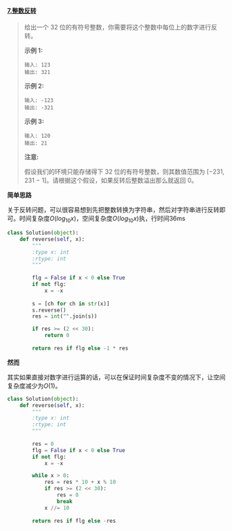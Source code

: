 #### [7.整数反转](https://leetcode-cn.com/problems/reverse-integer/)

> 给出一个 32 位的有符号整数，你需要将这个整数中每位上的数字进行反转。
>
> **示例 1:**
>
> ```
> 输入: 123
> 输出: 321
> ```
>
>  **示例 2:**
>
> ```
> 输入: -123
> 输出: -321
> ```
>
> **示例 3:**
>
> ```
> 输入: 120
> 输出: 21
> ```
>
> **注意:**
>
> 假设我们的环境只能存储得下 32 位的有符号整数，则其数值范围为 [−231,  231 − 1]。请根据这个假设，如果反转后整数溢出那么就返回 0。

**简单思路**

关于反转问题，可以很容易想到先把整数转换为字符串，然后对字符串进行反转即可。时间复杂度$O(log_{10}{x})$，空间复杂度$O(log_{10}{x})$执，行时间36ms

```python
class Solution(object):
    def reverse(self, x):
        """
        :type x: int
        :rtype: int
        """
        
        flg = False if x < 0 else True
        if not flg:
            x = -x
        
        s = [ch for ch in str(x)]
        s.reverse()
        res = int("".join(s))

        if res >= (2 << 30):
            return 0
        
        return res if flg else -1 * res
```

**然而**

其实如果直接对数字进行运算的话，可以在保证时间复杂度不变的情况下，让空间复杂度减少为$O(1)$。

```python
class Solution(object):
    def reverse(self, x):
        """
        :type x: int
        :rtype: int
        """
        
        res = 0
        flg = False if x < 0 else True
        if not flg:
            x = -x

        while x > 0:
            res = res * 10 + x % 10
            if res >= (2 << 30):
                res = 0
                break
            x //= 10
        
        return res if flg else -res
```

